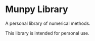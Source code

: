 # Munpy Library

A personal library of numerical methods.

This library is intended for personal use.